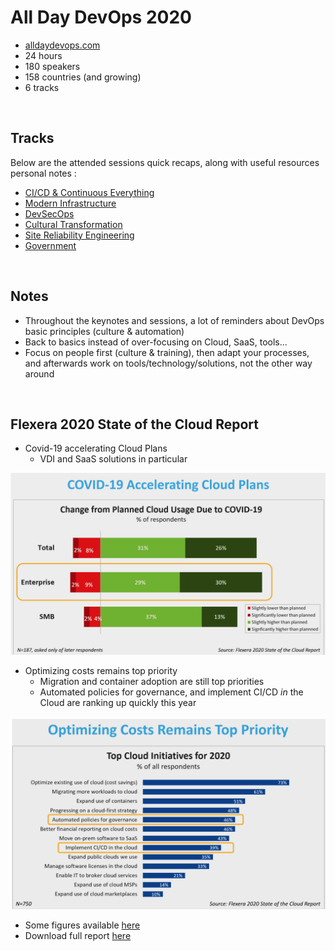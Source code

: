 # All Day DevOps 2020

* [alldaydevops.com](https://www.alldaydevops.com/)
* 24 hours
* 180 speakers
* 158 countries (and growing)
* 6 tracks

&nbsp;

## Tracks

Below are the attended sessions quick recaps, along with useful resources personal notes :

* [CI/CD & Continuous Everything](https://khurdz.github.io/addo-2020/cicd-continuous-everything/)
* [Modern Infrastructure](https://khurdz.github.io/addo-2020/modern-infrastructure/)
* [DevSecOps](https://khurdz.github.io/addo-2020/devsecops/)
* [Cultural Transformation](https://khurdz.github.io/addo-2020/cultural-transformation/)
* [Site Reliability Engineering](https://khurdz.github.io/addo-2020/sre/)
* [Government](https://khurdz.github.io/addo-2020/government/)

&nbsp;

## Notes

* Throughout the keynotes and sessions, a lot of reminders about DevOps basic principles (culture & automation)
* Back to basics instead of over-focusing on Cloud, SaaS, tools...
* Focus on people first (culture & training), then adapt your processes, and afterwards work on tools/technology/solutions, not the other way around

&nbsp;

## Flexera 2020 State of the Cloud Report

* Covid-19 accelerating Cloud Plans
  * VDI and SaaS solutions in particular

![flexera_report_cloud_adoption_covid19](assets/flexera_report_cloud_adoption_covid19.png)

* Optimizing costs remains top priority
  * Migration and container adoption are still top priorities
  * Automated policies for governance, and implement CI/CD *in* the Cloud are ranking up quickly this year

![flexera_report_costs](assets/flexera_report_costs.png)

* Some figures available [here](https://www.flexera.com/about-us/press-center/flexera-releases-2020-state-of-the-cloud-report.html)
* Download full report [here](https://info.flexera.com/SLO-CM-REPORT-State-of-the-Cloud-2020)
